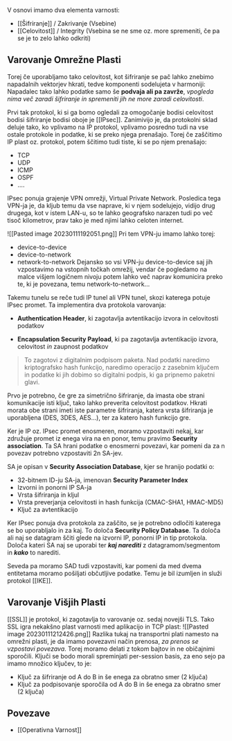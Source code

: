 V osnovi imamo dva elementa varnosti:
 - [[Šifriranje]] / Zakrivanje (Vsebine)
 - [[Celovitost]] / Integrity (Vsebina se ne sme oz. more spremeniti, če pa se je to zelo lahko odkriti)

## Varovanje Omrežne Plasti
Torej če uporabljamo tako celovitost, kot šifriranje se pač lahko znebimo napadalnih vektorjev hkrati, tedve komponenti sodelujeta v harmoniji:
	Napadalec tako lahko podatke samo še **podvaja ali pa zavrže**, *vpogleda nima več zaradi šifriranje in spremeniti jih ne more zaradi celovitosti*.

Prvi tak protokol, ki si ga bomo ogledali za omogočanje bodisi celovitost bodisi šifriranje bodisi oboje je [[IPsec]]. Zanimivijo je, da protokolni sklad deluje tako, ko vplivamo na IP protokol, vplivamo posredno tudi na vse ostale protokole in podatke, ki se preko njega prenašajo. Torej če zaščitimo IP plast oz. protokol, potem ščitimo tudi tiste, ki se po njem prenašajo:
- TCP
- UDP
- ICMP
- OSPF
- ....

IPsec ponuja grajenje VPN omrežji, Virtual Private Network. Posledica tega VPN-ja je, da kljub temu da vse naprave, ki v njem sodelujejo, vidijo drug drugega, kot v istem LAN-u, so te lahko geografsko narazen tudi po več tisoč kilometrov, prav tako je med njimi lahko celoten internet. 

![[Pasted image 20230111192051.png]]
Pri tem VPN-ju imamo lahko torej:
- device-to-device 
- device-to-network
- network-to-network
Dejansko so vsi VPN-ju device-to-device saj jih vzpostavimo na vstopnih točkah omrežij, vendar če pogledamo na malce višjem logičnem nivoju potem lahko več naprav komunicira preko te, ki je povezana, temu network-to-network...

Takemu tunelu se reče tudi IP tunel ali VPN tunel, skozi katerega potuje IPsec promet. Ta implementira dva protokola varovanja:

- **Authentication Header**, ki zagotavlja avtentikacijo izvora in celovitosti podatkov

- **Encapsulation Security Payload**, ki pa zagotavlja avtentikacijo izvora, celovitost *in* zaupnost podatkov

>To zagotovi z digitalnim podpisom paketa. Nad podatki naredimo kriptografsko hash funkcijo, naredimo operacijo z zasebnim ključem in podatke ki jih dobimo so digitalni podpis, ki ga pripnemo paketni glavi. 

Prvo je potrebno, če gre za simetrično šifriranje, da imasta obe strani komunikacije isti ključ, tako lahko preverita celovitost podatkov. Hkrati morata obe strani imeti iste parametre šifriranja, katera vrsta šifriranja je uporabljena (DES, 3DES, AES...), ter za katero hash funkcijo gre.

Ker je IP oz. IPsec promet enosmeren, moramo vzpostaviti nekaj, kar združuje promet iz enega vira na en ponor, temu pravimo **Security association**. Ta SA hrani podatke o enosmerni povezavi, kar pomeni da za n povezav potrebno vzpostaviti 2n SA-jev.

SA je opisan v **Security Association Database**, kjer se hranijo podatki o:
- 32-bitnem ID-ju SA-ja, imenovan **Security Parameter Index**
- Izvorni in ponorni IP SA-ja
- Vrsta šifriranja in kljul
- Vrsta preverjanja celovitosti in hash funkcija (CMAC-SHA1, HMAC-MD5)
- Ključ za avtentikacijo

Ker IPsec ponuja dva protokola za zaščito, se je potrebno odločiti katerega se bo uporabljalo in za kaj. To določa **Security Policy Database**. Ta določa ali naj se datagram ščiti glede na izvorni IP, ponorni IP in tip protokola. Določa kateri SA naj se uporabi ter ***kaj narediti*** z datagramom/segmentom in ***kako*** to narediti.

Seveda pa moramo SAD tudi vzpostaviti, kar pomeni da med dvema entitetama moramo pošiljati občutljive podatke. Temu je bil izumljen in služi protokol [[IKE]].

## Varovanje Višjih Plasti
[[SSL]] je protokol, ki zagotavlja to varovanje oz. sedaj novejši TLS. Tako SSL igra nekakšno plast varnosti med aplikacijo in TCP plast:
![[Pasted image 20230111212426.png]]
Razlika tukaj na transportni plati namesto na omrežni plasti, je da imamo povezavni način prenosa, *za prenos se vzpostavi povezava*. Torej moramo delati z tokom bajtov in ne običajnimi sporočili. Ključi se bodo morali spreminjati per-session basis, za eno sejo pa imamo množico ključev, to je:
- Ključ za šifriranje od A do B in še enega za obratno smer (2 ključa)
- Ključ za podpisovanje sporočila od A do B in še enega za obratno smer (2 ključa)

## Povezave
- [[Operativna Varnost]]